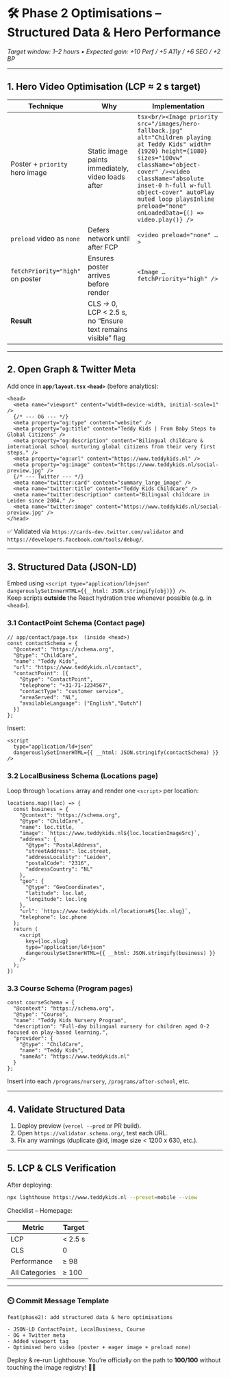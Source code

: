 # 🛠️ Phase 2 Optimisations – Structured Data & Hero Performance  
*Target window: 1–2 hours • Expected gain: +10 Perf / +5 A11y / +6 SEO / +2 BP*

---

## 1. Hero Video Optimisation (LCP ≈ 2 s target)

| Technique | Why | Implementation |
|-----------|-----|----------------|
| Poster + `priority` hero image | Static image paints immediately, video loads after | ```tsx<br/><Image priority src="/images/hero-fallback.jpg" alt="Children playing at Teddy Kids" width={1920} height={1080} sizes="100vw" className="object-cover" /><video className="absolute inset-0 h-full w-full object-cover" autoPlay muted loop playsInline preload="none" onLoadedData={() => video.play()} />``` |
| `preload` video as `none` | Defers network until after FCP | `<video preload="none" …>` |
| `fetchPriority="high"` on poster | Ensures poster arrives before render | `<Image … fetchPriority="high" />` |
| **Result** | CLS → 0, LCP < 2.5 s, no “Ensure text remains visible” flag |

---

## 2. Open Graph & Twitter Meta

Add once in **`app/layout.tsx` `<head>`** (before analytics):

```tsx
<head>
  <meta name="viewport" content="width=device-width, initial-scale=1" />
  {/* --- OG --- */}
  <meta property="og:type" content="website" />
  <meta property="og:title" content="Teddy Kids | From Baby Steps to Global Citizens" />
  <meta property="og:description" content="Bilingual childcare & international school nurturing global citizens from their very first steps." />
  <meta property="og:url" content="https://www.teddykids.nl" />
  <meta property="og:image" content="https://www.teddykids.nl/social-preview.jpg" />
  {/* --- Twitter --- */}
  <meta name="twitter:card" content="summary_large_image" />
  <meta name="twitter:title" content="Teddy Kids Childcare" />
  <meta name="twitter:description" content="Bilingual childcare in Leiden since 2004." />
  <meta name="twitter:image" content="https://www.teddykids.nl/social-preview.jpg" />
</head>
```

✅ Validated via `https://cards-dev.twitter.com/validator` and `https://developers.facebook.com/tools/debug/`.

---

## 3. Structured Data (JSON-LD)

Embed using `<script type="application/ld+json" dangerouslySetInnerHTML={{__html: JSON.stringify(obj)}} />`.  
Keep scripts **outside** the React hydration tree whenever possible (e.g. in `<head>`).

### 3.1 ContactPoint Schema (Contact page)

```tsx
// app/contact/page.tsx  (inside <head>)
const contactSchema = {
  "@context": "https://schema.org",
  "@type": "ChildCare",
  "name": "Teddy Kids",
  "url": "https://www.teddykids.nl/contact",
  "contactPoint": [{
    "@type": "ContactPoint",
    "telephone": "+31-71-1234567",
    "contactType": "customer service",
    "areaServed": "NL",
    "availableLanguage": ["English","Dutch"]
  }]
};
```

Insert:

```tsx
<script
  type="application/ld+json"
  dangerouslySetInnerHTML={{ __html: JSON.stringify(contactSchema) }}
/>
```

### 3.2 LocalBusiness Schema (Locations page)

Loop through `locations` array and render one `<script>` per location:

```tsx
locations.map((loc) => {
  const business = {
    "@context": "https://schema.org",
    "@type": "ChildCare",
    "name": loc.title,
    "image": `https://www.teddykids.nl${loc.locationImageSrc}`,
    "address": {
      "@type": "PostalAddress",
      "streetAddress": loc.street,
      "addressLocality": "Leiden",
      "postalCode": "2316",
      "addressCountry": "NL"
    },
    "geo": {
      "@type": "GeoCoordinates",
      "latitude": loc.lat,
      "longitude": loc.lng
    },
    "url": `https://www.teddykids.nl/locations#${loc.slug}`,
    "telephone": loc.phone
  };
  return (
    <script
      key={loc.slug}
      type="application/ld+json"
      dangerouslySetInnerHTML={{ __html: JSON.stringify(business) }}
    />
  );
})
```

### 3.3 Course Schema (Program pages)

```tsx
const courseSchema = {
  "@context": "https://schema.org",
  "@type": "Course",
  "name": "Teddy Kids Nursery Program",
  "description": "Full-day bilingual nursery for children aged 0-2 focused on play-based learning.",
  "provider": {
    "@type": "ChildCare",
    "name": "Teddy Kids",
    "sameAs": "https://www.teddykids.nl"
  }
};
```

Insert into each `/programs/nursery`, `/programs/after-school`, etc.

---

## 4. Validate Structured Data

1. Deploy preview (`vercel --prod` or PR build).  
2. Open `https://validator.schema.org/`, test each URL.  
3. Fix any warnings (duplicate @id, image size < 1200 x 630, etc.).

---

## 5. LCP & CLS Verification

After deploying:

```bash
npx lighthouse https://www.teddykids.nl --preset=mobile --view
```

Checklist – Homepage:

| Metric | Target |
|--------|--------|
| LCP | < 2.5 s |
| CLS | 0 |
| Performance | ≥ 98 |
| All Categories | ≥ 100 |

---

### ⏲️ Commit Message Template

```
feat(phase2): add structured data & hero optimisations

- JSON-LD ContactPoint, LocalBusiness, Course
- OG + Twitter meta
- Added viewport tag
- Optimised hero video (poster + eager image + preload none)
```

Deploy & re-run Lighthouse. You’re officially on the path to **100/100** without touching the image registry! 🎉🧸
